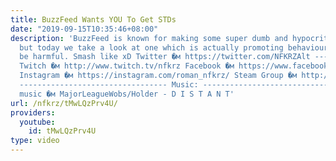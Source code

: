 ```yaml
---
title: BuzzFeed Wants YOU To Get STDs
date: "2019-09-15T10:35:46+08:00"
description: 'BuzzFeed is known for making some super dumb and hypocritical SJW videos,
  but today we take a look at one which is actually promoting behaviour that could
  be harmful. Smash like xD Twitter �м https://twitter.com/NFKRZAlt ---------------------------------
  Twitch �м http://www.twitch.tv/nfkrz Facebook �м https://www.facebook.com/NFKRZ1
  Instagram �м https://instagram.com/roman_nfkrz/ Steam Group �м http://steamcommunity.com/groups/nfkrzgroup
  --------------------------------- Music: --------------------------------- Outro
  music �м MajorLeagueWobs/Holder - D I S T A N T'
url: /nfkrz/tMwLQzPrv4U/
providers:
  youtube:
    id: tMwLQzPrv4U
type: video
---
```

